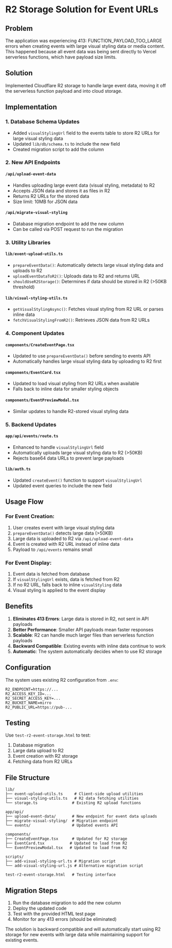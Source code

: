 # R2 Storage Solution for Event URLs

## Problem
The application was experiencing 413: FUNCTION_PAYLOAD_TOO_LARGE errors when creating events with large visual styling data or media content. This happened because all event data was being sent directly to Vercel serverless functions, which have payload size limits.

## Solution
Implemented Cloudflare R2 storage to handle large event data, moving it off the serverless function payload and into cloud storage.

## Implementation

### 1. Database Schema Updates
- Added `visualStylingUrl` field to the events table to store R2 URLs for large visual styling data
- Updated `lib/db/schema.ts` to include the new field
- Created migration script to add the column

### 2. New API Endpoints

#### `/api/upload-event-data`
- Handles uploading large event data (visual styling, metadata) to R2
- Accepts JSON data and stores it as files in R2
- Returns R2 URLs for the stored data
- Size limit: 10MB for JSON data

#### `/api/migrate-visual-styling`
- Database migration endpoint to add the new column
- Can be called via POST request to run the migration

### 3. Utility Libraries

#### `lib/event-upload-utils.ts`
- `prepareEventData()`: Automatically detects large visual styling data and uploads to R2
- `uploadEventDataToR2()`: Uploads data to R2 and returns URL
- `shouldUseR2Storage()`: Determines if data should be stored in R2 (>50KB threshold)

#### `lib/visual-styling-utils.ts`
- `getVisualStylingAsync()`: Fetches visual styling from R2 URL or parses inline data
- `fetchVisualStylingFromR2()`: Retrieves JSON data from R2 URLs

### 4. Component Updates

#### `components/CreateEventPage.tsx`
- Updated to use `prepareEventData()` before sending to events API
- Automatically handles large visual styling data by uploading to R2 first

#### `components/EventCard.tsx`
- Updated to load visual styling from R2 URLs when available
- Falls back to inline data for smaller styling objects

#### `components/EventPreviewModal.tsx`
- Similar updates to handle R2-stored visual styling data

### 5. Backend Updates

#### `app/api/events/route.ts`
- Enhanced to handle `visualStylingUrl` field
- Automatically uploads large visual styling data to R2 (>50KB)
- Rejects base64 data URLs to prevent large payloads

#### `lib/auth.ts`
- Updated `createEvent()` function to support `visualStylingUrl`
- Updated event queries to include the new field

## Usage Flow

### For Event Creation:
1. User creates event with large visual styling data
2. `prepareEventData()` detects large data (>50KB)
3. Large data is uploaded to R2 via `/api/upload-event-data`
4. Event is created with R2 URL instead of inline data
5. Payload to `/api/events` remains small

### For Event Display:
1. Event data is fetched from database
2. If `visualStylingUrl` exists, data is fetched from R2
3. If no R2 URL, falls back to inline `visualStyling` data
4. Visual styling is applied to the event display

## Benefits

1. **Eliminates 413 Errors**: Large data is stored in R2, not sent in API payloads
2. **Better Performance**: Smaller API payloads mean faster responses
3. **Scalable**: R2 can handle much larger files than serverless function payloads
4. **Backward Compatible**: Existing events with inline data continue to work
5. **Automatic**: The system automatically decides when to use R2 storage

## Configuration

The system uses existing R2 configuration from `.env`:
```
R2_ENDPOINT=https://...
R2_ACCESS_KEY_ID=...
R2_SECRET_ACCESS_KEY=...
R2_BUCKET_NAME=mirro
R2_PUBLIC_URL=https://pub-...
```

## Testing

Use `test-r2-event-storage.html` to test:
1. Database migration
2. Large data upload to R2
3. Event creation with R2 storage
4. Fetching data from R2 URLs

## File Structure

```
lib/
├── event-upload-utils.ts     # Client-side upload utilities
├── visual-styling-utils.ts   # R2 data fetching utilities
└── storage.ts               # Existing R2 upload functions

app/api/
├── upload-event-data/       # New endpoint for event data uploads
├── migrate-visual-styling/  # Migration endpoint
└── events/                  # Updated events API

components/
├── CreateEventPage.tsx      # Updated for R2 storage
├── EventCard.tsx           # Updated to load from R2
└── EventPreviewModal.tsx   # Updated to load from R2

scripts/
├── add-visual-styling-url.ts # Migration script
└── add-visual-styling-url.js # Alternative migration script

test-r2-event-storage.html   # Testing interface
```

## Migration Steps

1. Run the database migration to add the new column
2. Deploy the updated code
3. Test with the provided HTML test page
4. Monitor for any 413 errors (should be eliminated)

The solution is backward compatible and will automatically start using R2 storage for new events with large data while maintaining support for existing events.